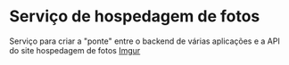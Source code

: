# Serviço de hospedagem de fotos
Serviço para criar a "ponte" entre o backend de várias aplicações e a API do site hospedagem de fotos [Imgur](https://imgur.com/)
